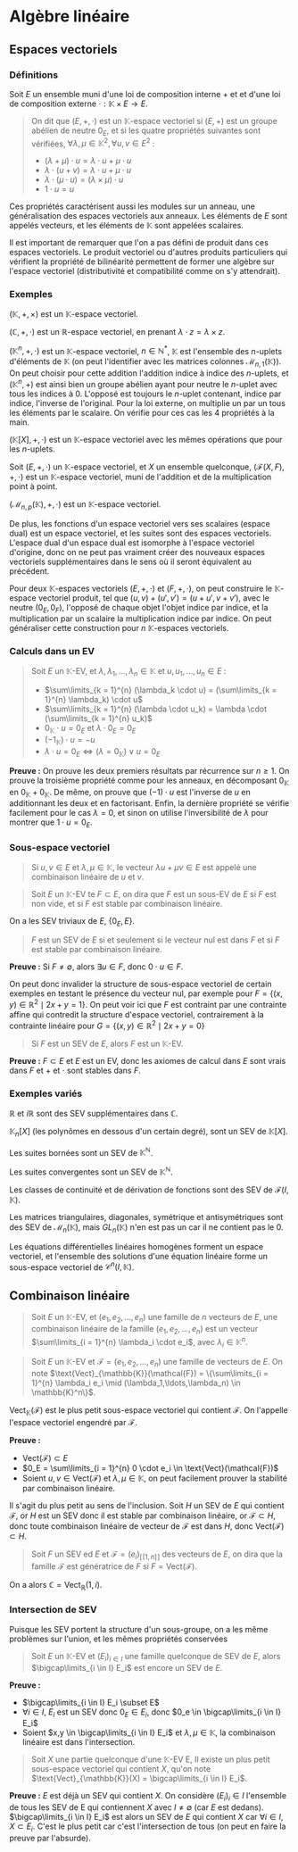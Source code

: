 # Algèbre linéaire
## Espaces vectoriels
### Définitions
Soit $E$ un ensemble muni d'une loi de composition interne $+$ et et d'une
loi de composition externe $\cdot : \mathbb{K} \times E \to E$.

> On dit que $(E,+,\cdot)$ est un $\mathbb{K}$-espace vectoriel si
> $(E,+)$ est un groupe abélien de neutre $0_E$, et si les quatre propriétés
> suivantes sont vérifiées, $\forall \lambda, \mu \in \mathbb{K}^2, \forall u,v \in E^2$ :
> - $(\lambda + \mu) \cdot u = \lambda \cdot u + \mu \cdot u$
> - $\lambda \cdot (u + v) = \lambda \cdot u + \mu \cdot u$
> - $\lambda \cdot (\mu \cdot u) = (\lambda \times \mu) \cdot u$
> - $1 \cdot u = u$

Ces propriétés caractérisent aussi les modules sur un anneau, une généralisation
des espaces vectoriels aux anneaux. Les éléments de $E$ sont appelés vecteurs,
et les éléments de $\mathbb{K}$ sont appelées scalaires.

Il est important de remarquer que l'on a pas défini de produit dans ces espaces
vectoriels. Le produit vectoriel ou d'autres produits particuliers qui vérifient
la propriété de bilinéarité permettent de former une algèbre sur l'espace
vectoriel (distributivité et compatibilité comme on s'y attendrait).

### Exemples
$(\mathbb{K},+,\times)$ est un $\mathbb{K}$-espace vectoriel.

$(\mathbb{C},+,\cdot)$ est un $\mathbb{R}$-espace vectoriel, en prenant
$\lambda \cdot z = \lambda \times z$.

$(\mathbb{K}^n, +,\cdot)$ est un $\mathbb{K}$-espace vectoriel, $n \in \mathbb{N}^{\ast}$,
$\mathbb{K}$ est l'ensemble des $n$-uplets d'éléments de $\mathbb{K}$ (on peut
l'identifier avec les matrices colonnes $\mathcal{M}_{n,1}(\mathbb{K})$).
On peut choisir pour cette addition l'addition indice à indice des $n$-uplets,
et $(\mathbb{K}^n,+)$ est ainsi bien un groupe abélien ayant pour neutre le
$n$-uplet avec tous les indices à $0$. L'opposé est toujours le $n$-uplet
contenant, indice par indice, l'inverse de l'original.
Pour la loi externe, on multiplie un par un tous les éléments par le scalaire.
On vérifie pour ces cas les 4 propriétés à la main.

$(\mathbb{K}[X],+,\cdot)$ est un $\mathbb{K}$-espace vectoriel avec les mêmes
opérations que pour les $n$-uplets.

Soit $(E,+,\cdot)$ un $\mathbb{K}$-espace vectoriel, et $X$ un ensemble
quelconque, $(\mathcal{F}(X,F),+,\cdot)$ est un $\mathbb{K}$-espace
vectoriel, muni de l'addition et de la multiplication point à point.

$(\mathcal{M}_{n,p}(\mathbb{K}),+,\cdot)$ est un $\mathbb{K}$-espace vectoriel.

De plus, les fonctions d'un espace vectoriel vers ses scalaires
(espace dual) est un espace vectoriel, et les suites sont des
espaces vectoriels. L'espace dual d'un espace dual est isomorphe à l'espace
vectoriel d'origine, donc on ne peut pas vraiment créer des nouveaux espaces
vectoriels supplémentaires dans le sens où il seront équivalent au précédent.

Pour deux $\mathbb{K}$-espaces vectoriels $(E,+,\cdot)$ et $(F,+,\cdot)$,
on peut construire le $\mathbb{K}$-espace vectoriel produit,
tel que $(u,v) + (u',v') = (u + u', v + v')$,
avec le neutre $(0_E, 0_F)$, l'opposé de chaque objet l'objet indice par indice,
et la multiplication par un scalaire la multiplication indice par indice.
On peut généraliser cette construction pour $n$ $\mathbb{K}$-espaces vectoriels.

### Calculs dans un EV
> Soit $E$ un $\mathbb{K}$-EV, et $\lambda,\lambda_1,\ldots,\lambda_n \in \mathbb{K}$
> et $u,u_1,\ldots,u_n \in E$ :
> - $\sum\limits_{k = 1}^{n} (\lambda_k \cdot u) = (\sum\limits_{k = 1}^{n} \lambda_k) \cdot u$
> - $\sum\limits_{k = 1}^{n} (\lambda \cdot u_k) = \lambda \cdot (\sum\limits_{k = 1}^{n} u_k)$
> - $0_\mathbb{K} \cdot u = 0_E$ et $\lambda \cdot 0_E = 0_E$
> - $(-1_{\mathbb{K}}) \cdot u = -u$
> - $\lambda \cdot u = 0_E \Leftrightarrow (\lambda = 0_\mathbb{K}) \lor u = 0_E$

__Preuve :__ On prouve les deux premiers résultats par récurrence sur $n \geq 1$.
On prouve la troisième propriété comme pour les anneaux, en décomposant
$0_{\mathbb{K}}$ en $0_\mathbb{K} + 0_\mathbb{K}$. De même, on prouve que
$(-1) \cdot u$ est l'inverse de $u$ en additionnant les deux et en factorisant.
Enfin, la dernière propriété se vérifie facilement pour le cas $\lambda = 0$,
et sinon on utilise l'inversibilité de $\lambda$ pour montrer que
$1 \cdot u = 0_E$.

### Sous-espace vectoriel
> Si $u,v \in E$ et $\lambda,\mu \in \mathbb{K}$, le vecteur $\lambda u + \mu v \in E$
> est appelé une combinaison linéaire de $u$ et $v$.

> Soit $E$ un $\mathbb{K}$-EV te $F \subset E$, on dira que $F$ est un sous-EV de
> $E$ si $F$ est non vide, et si $F$ est stable par combinaison linéaire.

On a les SEV triviaux de $E$, $\{0_E, E\}$.

> $F$ est un SEV de $E$ si et seulement si le vecteur nul est dans $F$ et si
> $F$ est stable par combinaison linéaire.

__Preuve :__ Si $F \neq \emptyset$, alors $\exists u \in F$, donc $0 \cdot u \in F$.

On peut donc invalider la structure de sous-espace vectoriel de certain exemples
en testant le présence du vecteur nul, par exemple pour $F = \{(x,y) \in \mathbb{R}^2 \mid 2x + y = 1\}$.
On peut voir ici que $F$ est contraint par une contrainte affine qui contredit
la structure d'espace vectoriel, contrairement à la contrainte linéaire pour
$G = \{(x,y) \in \mathbb{R}^2 \mid 2x + y = 0\}$

> Si $F$ est un SEV de $E$, alors $F$ est un $\mathbb{K}$-EV.

__Preuve :__ $F \subset E$ et $E$ est un EV, donc les axiomes de calcul dans
$E$ sont vrais dans $F$ et $+$ et $\cdot$ sont stables dans $F$.

### Exemples variés
$\mathbb{R}$ et $i\mathbb{R}$ sont des SEV supplémentaires dans $\mathbb{C}$.

$\mathbb{K}_n[X]$ (les polynômes en dessous d'un certain degré), sont un SEV de
$\mathbb{K}[X]$.

Les suites bornées sont un SEV de $\mathbb{K}^{\mathbb{N}}$.

Les suites convergentes sont un SEV de $\mathbb{K}^{\mathbb{N}}$.

Les classes de continuité et de dérivation de fonctions sont des SEV de $\mathcal{F}(I,\mathbb{K})$.

Les matrices triangulaires, diagonales, symétrique et antisymétriques sont des
SEV de $\mathcal{M}_n(\mathbb{K})$, mais $GL_n(\mathbb{K})$ n'en est pas un car
il ne contient pas le $0$.

Les équations différentielles linéaires homogènes forment un espace vectoriel,
et l'ensemble des solutions d'une équation linéaire forme un sous-espace
vectoriel de $\mathcal{C}^n(I,\mathbb{K})$.

## Combinaison linéaire
> Soit $E$ un $\mathbb{K}$-EV, et $(e_1,e_2,\ldots,e_n)$ une famille de $n$
> vecteurs de $E$, une combinaison linéaire de la famille $(e_1,e_2,\ldots,e_n)$
> est un vecteur $\sum\limits_{i = 1}^{n} \lambda_i \cdot e_i$, avec
> $\lambda_i \in \mathbb{K}^n$.

> Soit $E$ un $\mathbb{K}$-EV et $\mathcal{F} = (e_1,e_2,\ldots,e_n)$ une famille
> de vecteurs de $E$. On note $\text{Vect}_{\mathbb{K}}(\mathcal{F}) = \{\sum\limits_{i = 1}^{n} \lambda_i e_i \mid (\lambda_1,\ldots,\lambda_n) \in \mathbb{K}^n\}$.

$\text{Vect}_\mathbb{K}(\mathcal{F})$ est le plus petit sous-espace vectoriel
qui contient $\mathcal{F}$. On l'appelle l'espace vectoriel engendré par $\mathcal{F}$.

__Preuve :__
- $\text{Vect}(\mathcal{F}) \subset E$
- $0_E = \sum\limits_{i = 1}^{n} 0 \cdot e_i \in \text{Vect}(\mathcal{F})$
- Soient $u,v \in \text{Vect}(\mathcal{F})$ et $\lambda, \mu \in \mathbb{K}$,
  on peut facilement prouver la stabilité par combinaison linéaire.

Il s'agit du plus petit au sens de l'inclusion. Soit $H$ un SEV de $E$ qui
contient $\mathcal{F}$, or $H$ est un SEV donc il est stable par combinaison
linéaire, or $\mathcal{F} \subset H$, donc toute combinaison linéaire de vecteur
de $\mathcal{F}$ est dans $H$, donc $\text{Vect}(\mathcal{F}) \subset H$.

> Soit $F$ un SEV ed $E$ et $\mathcal{F} = (e_i)_{[\![1,n]\!]}$ des vecteurs de $E$,
> on dira que la famille $\mathcal{F}$ est génératrice de $F$ si $F = \text{Vect}(\mathcal{F})$.

On a alors $\mathbb{C} = \text{Vect}_{\mathbb{R}}(1,i)$.

### Intersection de SEV
Puisque les SEV portent la structure d'un sous-groupe, on a les même problèmes
sur l'union, et les mêmes propriétés conservées

> Soit $E$ un $\mathbb{K}$-EV et $(E_i)_{i \in I}$ une famille quelconque de SEV
> de $E$, alors $\bigcap\limits_{i \in  I} E_i$ est encore un SEV de $E$.

__Preuve :__
- $\bigcap\limits_{i \in  I} E_i \subset E$
- $\forall i \in I$, $E_i$ est un SEV donc $0_E \in E_i$, donc $0_e \in \bigcap\limits_{i \in  I} E_i$
- Soient $x,y \in \bigcap\limits_{i \in  I} E_i$ et $\lambda, \mu \in \mathbb{K}$,
  la combinaison linéaire est dans l'intersection.

> Soit $X$ une partie quelconque d'une $\mathbb{K}$-EV E,
> Il existe un plus petit sous-espace vectoriel qui contient $X$,
> qu'on note $\text{Vect}_{\mathbb{K}}(X) = \bigcap\limits_{i \in I} E_i$.

__Preuve :__ $E$ est déjà un SEV qui contient $X$.
On considère $(E_i)_i \in I$ l'ensemble de tous les SEV de E qui contiennent $X$
avec $I \neq \emptyset$ (car $E$ est dedans).
$\bigcap\limits_{i \in  I} E_i$ est alors un SEV de $E$ qui contient $X$ car
$\forall i \in I, X \subset E_i$. C'est le plus petit car c'est l'intersection de
tous (on peut en faire la preuve par l'absurde).
